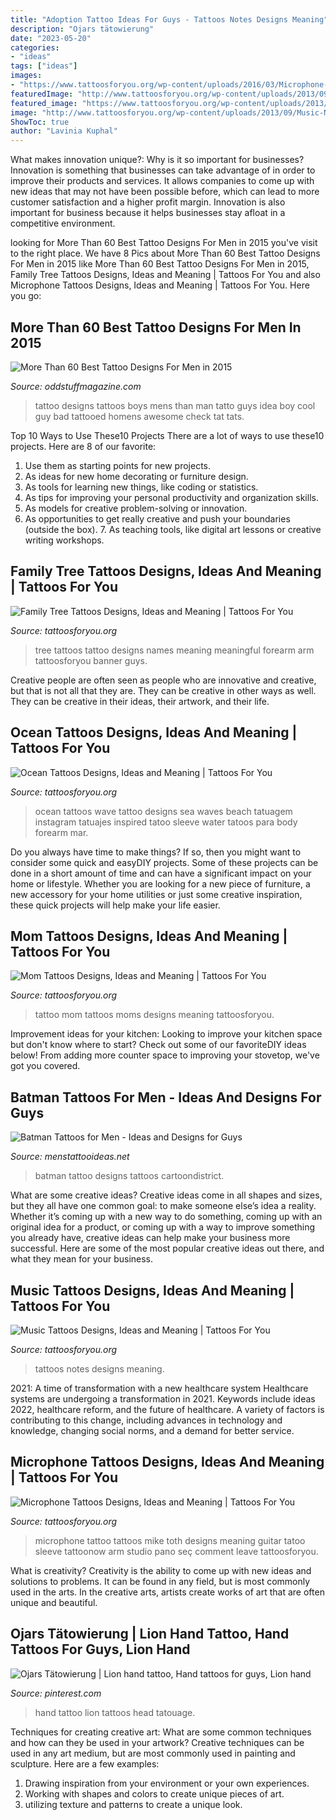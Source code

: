 ```yaml
---
title: "Adoption Tattoo Ideas For Guys - Tattoos Notes Designs Meaning"
description: "Ojars tätowierung"
date: "2023-05-20"
categories:
- "ideas"
tags: ["ideas"]
images:
- "https://www.tattoosforyou.org/wp-content/uploads/2016/03/Microphone-Tattoo-Ideas.jpg"
featuredImage: "http://www.tattoosforyou.org/wp-content/uploads/2013/09/Music-Notes-Tattoos.jpg"
featured_image: "https://www.tattoosforyou.org/wp-content/uploads/2013/11/Family-Tree-Tattoo-Designs-With-Names.jpg"
image: "http://www.tattoosforyou.org/wp-content/uploads/2013/09/Music-Notes-Tattoos.jpg"
ShowToc: true
author: "Lavinia Kuphal"
---
```



What makes innovation unique?: Why is it so important for businesses?
Innovation is something that businesses can take advantage of in order to improve their products and services. It allows companies to come up with new ideas that may not have been possible before, which can lead to more customer satisfaction and a higher profit margin. Innovation is also important for business because it helps businesses stay afloat in a competitive environment.

	

		
looking for More Than 60 Best Tattoo Designs For Men in 2015 you've visit to the right place. We have 8 Pics about More Than 60 Best Tattoo Designs For Men in 2015 like More Than 60 Best Tattoo Designs For Men in 2015, Family Tree Tattoos Designs, Ideas and Meaning | Tattoos For You and also Microphone Tattoos Designs, Ideas and Meaning | Tattoos For You. Here you go:
		
    
## More Than 60 Best Tattoo Designs For Men In 2015

<img loading=lazy src="http://oddstuffmagazine.com/wp-content/uploads/2013/09/Best-tattoo-designs-for-Men-9-552x800.jpg" onerror="this.onerror=null;this.src='https://tse2.mm.bing.net/th?id=OIP.LE8UUYb_N2QTyhS4PFvQWwHaKu&amp;pid=15.1';" alt="More Than 60 Best Tattoo Designs For Men in 2015">

_Source: oddstuffmagazine.com_

>tattoo designs tattoos boys mens than man tatto guys idea boy cool guy bad tattooed homens awesome check tat tats. 

	

Top 10 Ways to Use These10 Projects
There are a lot of ways to use these10 projects. Here are 8 of our favorite:
1. Use them as starting points for new projects.
2. As ideas for new home decorating or furniture design.
3. As tools for learning new things, like coding or statistics.
4. As tips for improving your personal productivity and organization skills.
5. As models for creative problem-solving or innovation.
6. As opportunities to get really creative and push your boundaries (outside the box).      7. As teaching tools, like digital art lessons or creative writing workshops. 
    
## Family Tree Tattoos Designs, Ideas And Meaning | Tattoos For You

<img loading=lazy src="https://www.tattoosforyou.org/wp-content/uploads/2013/11/Family-Tree-Tattoo-Designs-With-Names.jpg" onerror="this.onerror=null;this.src='https://tse1.mm.bing.net/th?id=OIP.l_gg8gXEcjGWF-YtwG--6QHaJ4&amp;pid=15.1';" alt="Family Tree Tattoos Designs, Ideas and Meaning | Tattoos For You">

_Source: tattoosforyou.org_

>tree tattoos tattoo designs names meaning meaningful forearm arm tattoosforyou banner guys. 

	

Creative people are often seen as people who are innovative and creative, but that is not all that they are. They can be creative in other ways as well. They can be creative in their ideas, their artwork, and their life.

    
## Ocean Tattoos Designs, Ideas And Meaning | Tattoos For You

<img loading=lazy src="https://www.tattoosforyou.org/wp-content/uploads/2017/11/Ocean-Tattoos.jpg" onerror="this.onerror=null;this.src='https://tse1.mm.bing.net/th?id=OIP.tRP-6m2SqHN4URGfP0v6VQHaHa&amp;pid=15.1';" alt="Ocean Tattoos Designs, Ideas and Meaning | Tattoos For You">

_Source: tattoosforyou.org_

>ocean tattoos wave tattoo designs sea waves beach tatuagem instagram tatuajes inspired tatoo sleeve water tatoos para body forearm mar. 

	

Do you always have time to make things? If so, then you might want to consider some quick and easyDIY projects. Some of these projects can be done in a short amount of time and can have a significant impact on your home or lifestyle. Whether you are looking for a new piece of furniture, a new accessory for your home utilities or just some creative inspiration, these quick projects will help make your life easier.

    
## Mom Tattoos Designs, Ideas And Meaning | Tattoos For You

<img loading=lazy src="http://www.tattoosforyou.org/wp-content/uploads/2013/10/Tattoo-Ideas-For-Moms.jpg" onerror="this.onerror=null;this.src='https://tse2.mm.bing.net/th?id=OIP.cZqX9_PFtEaQWoos1UyhaAHaLI&amp;pid=15.1';" alt="Mom Tattoos Designs, Ideas and Meaning | Tattoos For You">

_Source: tattoosforyou.org_

>tattoo mom tattoos moms designs meaning tattoosforyou. 

	

Improvement ideas for your kitchen:
Looking to improve your kitchen space but don't know where to start? Check out some of our favoriteDIY ideas below! From adding more counter space to improving your stovetop, we've got you covered.

    
## Batman Tattoos For Men - Ideas And Designs For Guys

<img loading=lazy src="http://www.menstattooideas.net/tattooimages/2015/06/batman-tattoos-31.jpg" onerror="this.onerror=null;this.src='https://tse3.mm.bing.net/th?id=OIP.axVRmu8mZjsmvf5H6t6HwAAAAA&amp;pid=15.1';" alt="Batman Tattoos for Men - Ideas and Designs for Guys">

_Source: menstattooideas.net_

>batman tattoo designs tattoos cartoondistrict. 

	

What are some creative ideas?
Creative ideas come in all shapes and sizes, but they all have one common goal: to make someone else’s idea a reality. Whether it’s coming up with a new way to do something, coming up with an original idea for a product, or coming up with a way to improve something you already have, creative ideas can help make your business more successful. Here are some of the most popular creative ideas out there, and what they mean for your business.

    
## Music Tattoos Designs, Ideas And Meaning | Tattoos For You

<img loading=lazy src="http://www.tattoosforyou.org/wp-content/uploads/2013/09/Music-Notes-Tattoos.jpg" onerror="this.onerror=null;this.src='https://tse1.mm.bing.net/th?id=OIP.t5Oq4jIIlG8qWQS4YjoOXQHaJ4&amp;pid=15.1';" alt="Music Tattoos Designs, Ideas and Meaning | Tattoos For You">

_Source: tattoosforyou.org_

>tattoos notes designs meaning. 

	

2021: A time of transformation with a new healthcare system
Healthcare systems are undergoing a transformation in 2021. Keywords include ideas 2022, healthcare reform, and the future of healthcare. A variety of factors is contributing to this change, including advances in technology and knowledge, changing social norms, and a demand for better service.

    
## Microphone Tattoos Designs, Ideas And Meaning | Tattoos For You

<img loading=lazy src="https://www.tattoosforyou.org/wp-content/uploads/2016/03/Microphone-Tattoo-Ideas.jpg" onerror="this.onerror=null;this.src='https://tse4.mm.bing.net/th?id=OIP.YL-rluAsx1W0acSqOVDiawAAAA&amp;pid=15.1';" alt="Microphone Tattoos Designs, Ideas and Meaning | Tattoos For You">

_Source: tattoosforyou.org_

>microphone tattoo tattoos mike toth designs meaning guitar tatoo sleeve tattoonow arm studio pano seç comment leave tattoosforyou. 

	

What is creativity?
Creativity is the ability to come up with new ideas and solutions to problems. It can be found in any field, but is most commonly used in the arts. In the creative arts, artists create works of art that are often unique and beautiful.

    
## Ojars Tätowierung | Lion Hand Tattoo, Hand Tattoos For Guys, Lion Hand

<img loading=lazy src="https://i.pinimg.com/736x/64/62/da/6462da75a94b0dbb0890681661525a10.jpg" onerror="this.onerror=null;this.src='https://tse3.mm.bing.net/th?id=OIP.C-L3WcozxVO527hetSCZqQHaLF&amp;pid=15.1';" alt="Ojars Tätowierung | Lion hand tattoo, Hand tattoos for guys, Lion hand">

_Source: pinterest.com_

>hand tattoo lion tattoos head tatouage. 

	

Techniques for creating creative art: What are some common techniques and how can they be used in your artwork?
Creative techniques can be used in any art medium, but are most commonly used in painting and sculpture. Here are a few examples:
1. Drawing inspiration from your environment or your own experiences.
2. Working with shapes and colors to create unique pieces of art.
3. utilizing texture and patterns to create a unique look.

